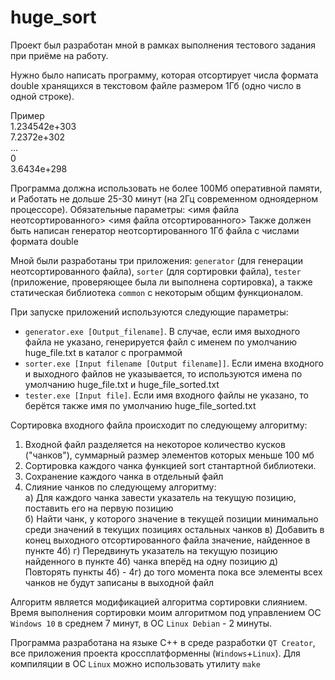 # huge_sort
Проект был разработан мной в рамках выполнения тестового задания при приёме на работу.

Нужно было написать программу, которая отсортирует числа формата double
хранящихся в текстовом файле размером 1Гб (одно число в одной строке).

Пример  
1.234542e+303  
7.2372e+302  
...  
0  
3.6434e+298  
  
Программа должна использовать не более 100Мб оперативной памяти, и
Работать не дольше 25-30 минут (на 2Гц современном одноядерном процессоре).
Обязательные параметры: <имя файла неотсортированного> <имя файла отсортированного>
Также должен быть написан генератор неотсортированного 1Гб файла с числами формата double  
  
  
Мной были разработаны три приложения: `generator` (для генерации неотсортированного файла), `sorter` (для сортировки файла), `tester` (приложение, проверяющее была ли выполнена сортировка), а также статическая библиотека `common` с некоторым общим функционалом.  
  
При запуске приложений используются следующие параметры:
- `generator.exe [Output_filename]`. В случае, если имя выходного файла не указано, генерируется файл с именем по умолчанию huge_file.txt в каталог с программой  
- `sorter.exe [Input filename [Output filename]]`. Если имена входного и выходного файлов не указывается, то используются имена по умолчанию huge_file.txt и huge_file_sorted.txt
- `tester.exe [Input file]`. Если имя входного файлы не указано, то берётся также имя по умолчанию huge_file_sorted.txt

Сортировка входного файла происходит по следующему алгоритму:
1. Входной файл разделяется на некоторое количество кусков ("чанков"), суммарный размер элементов которых меньше 100 мб
2. Сортировка каждого чанка функцией sort стантартной библиотеки.
3. Сохранение каждого чанка в отдельный файл
4. Слияние чанков по следующему алгоритму:  
  а) Для каждого чанка завести указатель на текущую позицию, поставить его на первую позицию  
  б) Найти чанк, у которого значение в текущей позиции минимально среди значений в текущих позициях остальных чанков
  в) Добавить в конец выходного отсортированного файла значение, найденное в пункте 4б)
  г) Передвинуть указатель на текущую позицию найденного в пункте 4б) чанка вперёд на одну позицию
  д) Повторять пункты 4б) - 4г) до того момента пока все элементы всех чанков не будут записаны в выходной файл

Алгоритм является модификацией алгоритма сортировки слиянием. Время выполнения сортировки моим алгоритмом под управлением ОС `Windows 10` в среднем 7 минут, в ОС `Linux Debian` - 2 минуты.

Программа разработана на языке С++ в среде разработки `QT Creator`, все приложения проекта кроссплатформенны (`Windows`+`Linux`). Для компиляции в ОС `Linux` можно использовать утилиту `make`
